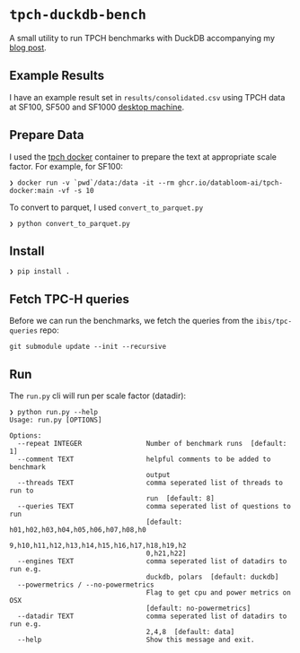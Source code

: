 # `tpch-duckdb-bench`
A small utility to run TPCH benchmarks with DuckDB accompanying my [blog post](https://hussainsultan.com/posts/efficient-duckdb). 

## Example Results
I have an example result set in `results/consolidated.csv` using TPCH data at SF100, SF500 and SF1000 [desktop machine](https://pcpartpicker.com/user/Chemisist/saved/#view=JxrNP6).

## Prepare Data
I used the [tpch docker](https://github.com/databloom-ai/TPCH-Docker) container to prepare the text at appropriate scale factor. For example, for SF100:

```
❯ docker run -v `pwd`/data:/data -it --rm ghcr.io/databloom-ai/tpch-docker:main -vf -s 10
```
To convert to parquet, I used `convert_to_parquet.py`
```
❯ python convert_to_parquet.py 
```
## Install
```
❯ pip install .
```

## Fetch TPC-H queries
Before we can run the benchmarks, we fetch the queries from the `ibis/tpc-queries` repo:
```
git submodule update --init --recursive
```
## Run
The `run.py` cli will run per scale factor (datadir):
```
❯ python run.py --help
Usage: run.py [OPTIONS]

Options:
  --repeat INTEGER                Number of benchmark runs  [default: 1]
  --comment TEXT                  helpful comments to be added to benchmark
                                  output
  --threads TEXT                  comma seperated list of threads to run to
                                  run  [default: 8]
  --queries TEXT                  comma seperated list of questions to run
                                  [default: h01,h02,h03,h04,h05,h06,h07,h08,h0
                                  9,h10,h11,h12,h13,h14,h15,h16,h17,h18,h19,h2
                                  0,h21,h22]
  --engines TEXT                  comma seperated list of datadirs to run e.g.
                                  duckdb, polars  [default: duckdb]
  --powermetrics / --no-powermetrics
                                  Flag to get cpu and power metrics on OSX
                                  [default: no-powermetrics]
  --datadir TEXT                  comma seperated list of datadirs to run e.g.
                                  2,4,8  [default: data]
  --help                          Show this message and exit.
```
